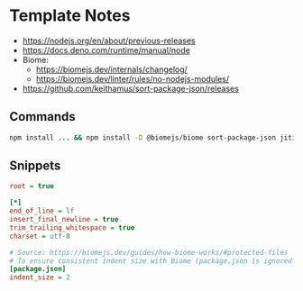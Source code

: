 # Template Notes

- https://nodejs.org/en/about/previous-releases
- https://docs.deno.com/runtime/manual/node
- Biome:
  - https://biomejs.dev/internals/changelog/
  - https://biomejs.dev/linter/rules/no-nodejs-modules/
- https://github.com/keithamus/sort-package-json/releases

## Commands

```bash
npm install ... && npm install -D @biomejs/biome sort-package-json jiti npm-run-all2
```

## Snippets

```ini
root = true

[*]
end_of_line = lf
insert_final_newline = true
trim_trailing_whitespace = true
charset = utf-8

# Source: https://biomejs.dev/guides/how-biome-works/#protected-files
# To ensure consistent indent size with Biome (package.json is ignored by Biome):
[package.json]
indent_size = 2
```
